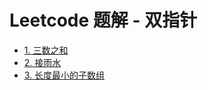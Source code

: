 # Leetcode 题解 - 双指针
<!-- GFM-TOC -->
* [1. 三数之和](LeetCode%2015.三数之和.md)
* [2. 接雨水](LeetCode%2042.接雨水.md)
* [3. 长度最小的子数组](LeetCode%20209.长度最小的子数组.md)
<!-- GFM-TOC -->
